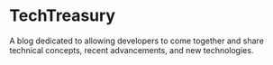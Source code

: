 # TechTreasury
A blog dedicated to allowing developers to come together and share technical concepts, recent advancements, and new technologies.
